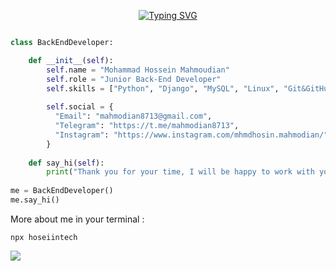 <p align="center">
<a href="https://git.io/typing-svg"><img src="https://readme-typing-svg.demolab.com?font=Rubik&weight=800&size=30&pause=1000&color=0A0FD2&background=FBFBFB00&width=490&height=70&lines=Hi%2C+I'm+Mohammad+Hossein++%3A);I'm+Junior+Back-End+Developer" alt="Typing SVG" /></a>
</p>

```python

class BackEndDeveloper:

    def __init__(self):
        self.name = "Mohammad Hossein Mahmoudian"
        self.role = "Junior Back-End Developer"
        self.skills = ["Python", "Django", "MySQL", "Linux", "Git&GitHub", "Basics Network&Security"]
        
        self.social = {
          "Email": "mahmodian8713@gmail.com",
          "Telegram": "https://t.me/mahmodian8713",
          "Instagram": "https://www.instagram.com/mhmdhosin.mahmodian/"
        }
        
    def say_hi(self):
        print("Thank you for your time, I will be happy to work with you")
        
me = BackEndDeveloper()
me.say_hi()
```
More about me in your terminal :

```
npx hoseiintech
```

[![](https://visitcount.itsvg.in/api?id=HoseiinTech&label=Profile%20Views&icon=0&pretty=false)](https://visitcount.itsvg.in)

<!---
HoseiinTech/HoseiinTech is a ✨ special ✨ repository because its `README.md` (this file) appears on your GitHub profile.
You can click the Preview link to take a look at your changes.
--->

